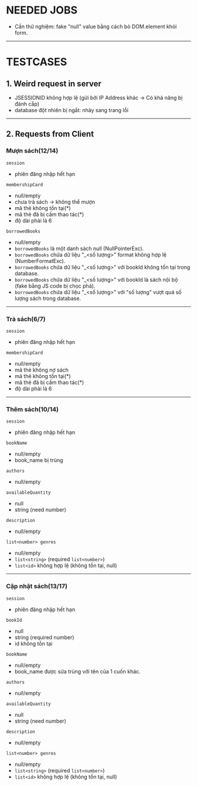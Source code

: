 # NEEDED JOBS #
- Cần thử nghiệm: fake "null" value bằng cách bỏ DOM.element khỏi form.
---
# TESTCASES #
## 1. Weird request in server ##
- JSESSIONID không hợp lệ (gửi bởi IP Address khác -> Có khả năng bị đánh cắp)
- database đột nhiên bị ngắt: nhảy sang trang lỗi
---
## 2. Requests from Client ##
### Mượn sách(12/14) ###
```session```
- phiên đăng nhập hết hạn

```membershipCard```
- null/empty
- chưa trả sách -> không thể mượn
- mã thẻ không tồn tại(*)
- mã thẻ đã bị cấm thao tác(*)
- độ dài phải là 6

```borrowedBooks```
- null/empty
- ```borrowedBooks``` là một danh sách null (NullPointerExc).
- ```borrowedBooks``` chứa dữ liệu "<bookId>_<số lượng>" format không hợp lệ (NumberFormatExc).
- ```borrowedBooks``` chứa dữ liệu "<bookId>_<số lượng>" với bookId không tồn tại trong database.
- ```borrowedBooks``` chứa dữ liệu "<bookId>_<số lượng>" với bookId là sách nội bộ (fake bằng JS code bị chọc phá).
- ```borrowedBooks``` chứa dữ liệu "<bookId>_<số lượng>" với "số lượng" vượt quá số lượng sách trong database.
---
### Trả sách(6/7) ###
```session```
- phiên đăng nhập hết hạn

```membershipCard```
- null/empty
- mã thẻ không nợ sách
- mã thẻ không tồn tại(*)
- mã thẻ đã bị cấm thao tác(*)
- độ dài phải là 6
---
### Thêm sách(10/14) ###
```session```
- phiên đăng nhập hết hạn

```bookName```
- null/empty
- book_name bị trùng

```authors```
- null/empty

```availableQuantity```
- null
- string (need number)

```description```
- null/empty

```list<number> genres```
- null/empty
- ```list<string>``` (required ```list<number>```)
- ```list<id>``` không hợp lệ (không tồn tại, null)
---
### Cập nhật sách(13/17) ###
```session```
- phiên đăng nhập hết hạn

```bookId```
- null
- string (required number)
- id không tồn tại

```bookName```
- null/empty
- book_name được sửa trùng với tên của 1 cuốn khác.

```authors```
- null/empty

```availableQuantity```
- null
- string (need number)

```description```
- null/empty

```list<number> genres```
- null/empty
- ```list<string>``` (required ```list<number>```)
- ```list<id>``` không hợp lệ (không tồn tại, null)
